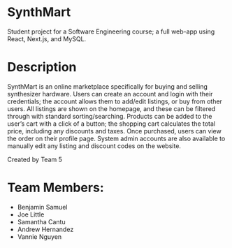 # SynthMart
Student project for a Software Engineering course; a full web-app using React, Next.js, and MySQL.

# Description
SynthMart is an online marketplace specifically for buying and selling synthesizer hardware. Users can create an account and login with their credentials; the account allows them to add/edit listings, or buy from other users. All listings are shown on the homepage, and these can be filtered through with standard sorting/searching. Products can be added to the user’s cart with a click of a button; the shopping cart calculates the total price, including any discounts and taxes. Once purchased, users can view the order on their profile page. System admin accounts are also available to manually edit any listing and discount codes on the website.

Created by Team 5
# Team Members:
- Benjamin Samuel
- Joe Little
- Samantha Cantu
- Andrew Hernandez
- Vannie Nguyen
